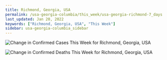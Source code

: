 ```yaml
---
title: Richmond, Georgia, USA
permalink: /usa-georgia-columbia/this_week/usa-georgia-richmond-7_days.html
last_updated: Jan 20, 2022
keywords: ["Richmond, Georgia, USA", "This Week"]
sidebar: usa-georgia-columbia_sidebar
---
```


![Change in Confirmed Cases This Week for Richmond, Georgia, USA](/covid_tracker/images/graphs/usa-georgia-richmond-delta_confirmed-7_days_graph.png)

![Change in Confirmed Deaths This Week for Richmond, Georgia, USA](/covid_tracker/images/graphs/usa-georgia-richmond-delta_deaths-7_days_graph.png)
